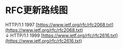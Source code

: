 # RFC更新路线图
HTTP/1.1 1997 [https://www.ietf.org/rfc/rfc2068.txt](https://www.ietf.org/rfc/rfc2068.txt)  
↓
HTTP/1.1 1999 [https://www.ietf.org/rfc/rfc2616.txt](https://www.ietf.org/rfc/rfc2616.txt)  
